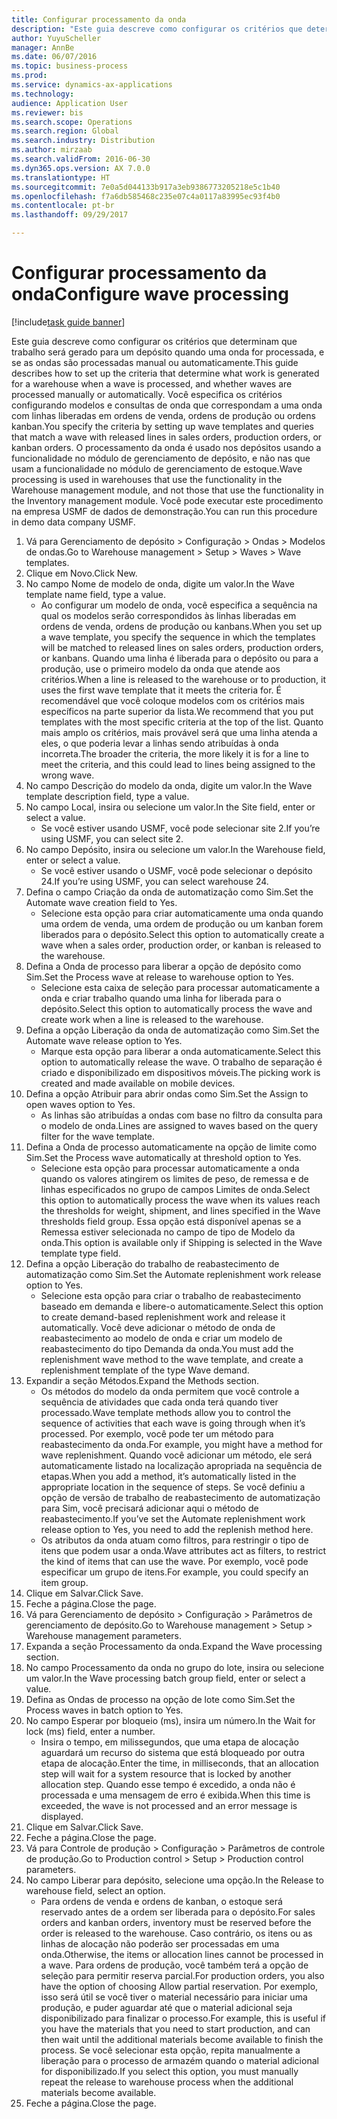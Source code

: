 ```yaml
--- 
title: Configurar processamento da onda
description: "Este guia descreve como configurar os critérios que determinam que trabalho será gerado para um depósito quando uma onda for processada, e se as ondas são processadas manual ou automaticamente."
author: YuyuScheller
manager: AnnBe
ms.date: 06/07/2016
ms.topic: business-process
ms.prod: 
ms.service: dynamics-ax-applications
ms.technology: 
audience: Application User
ms.reviewer: bis
ms.search.scope: Operations
ms.search.region: Global
ms.search.industry: Distribution
ms.author: mirzaab
ms.search.validFrom: 2016-06-30
ms.dyn365.ops.version: AX 7.0.0
ms.translationtype: HT
ms.sourcegitcommit: 7e0a5d044133b917a3eb9386773205218e5c1b40
ms.openlocfilehash: f7a6db585468c235e07c4a0117a83995ec93f4b0
ms.contentlocale: pt-br
ms.lasthandoff: 09/29/2017

---
```

# <a name="configure-wave-processing"></a><span data-ttu-id="340bb-103">Configurar processamento da onda</span><span class="sxs-lookup"><span data-stu-id="340bb-103">Configure wave processing</span></span>

[!include[task guide banner](../../includes/task-guide-banner.md)]

<span data-ttu-id="340bb-104">Este guia descreve como configurar os critérios que determinam que trabalho será gerado para um depósito quando uma onda for processada, e se as ondas são processadas manual ou automaticamente.</span><span class="sxs-lookup"><span data-stu-id="340bb-104">This guide describes how to set up the criteria that determine what work is generated for a warehouse when a wave is processed, and whether waves are processed manually or automatically.</span></span> <span data-ttu-id="340bb-105">Você especifica os critérios configurando modelos e consultas de onda que correspondam a uma onda com linhas liberadas em ordens de venda, ordens de produção ou ordens kanban.</span><span class="sxs-lookup"><span data-stu-id="340bb-105">You specify the criteria by setting up wave templates and queries that match a wave with released lines in sales orders, production orders, or kanban orders.</span></span> <span data-ttu-id="340bb-106">O processamento da onda é usado nos depósitos usando a funcionalidade no módulo de gerenciamento de depósito, e não nas que usam a funcionalidade no módulo de gerenciamento de estoque.</span><span class="sxs-lookup"><span data-stu-id="340bb-106">Wave processing is used in warehouses that use the functionality in the Warehouse management module, and not those that use the functionality in the Inventory management module.</span></span> <span data-ttu-id="340bb-107">Você pode executar este procedimento na empresa USMF de dados de demonstração.</span><span class="sxs-lookup"><span data-stu-id="340bb-107">You can run this procedure in demo data company USMF.</span></span>

1. <span data-ttu-id="340bb-108">Vá para Gerenciamento de depósito > Configuração > Ondas > Modelos de ondas.</span><span class="sxs-lookup"><span data-stu-id="340bb-108">Go to Warehouse management > Setup > Waves > Wave templates.</span></span>
2. <span data-ttu-id="340bb-109">Clique em Novo.</span><span class="sxs-lookup"><span data-stu-id="340bb-109">Click New.</span></span>
3. <span data-ttu-id="340bb-110">No campo Nome de modelo de onda, digite um valor.</span><span class="sxs-lookup"><span data-stu-id="340bb-110">In the Wave template name field, type a value.</span></span>
    * <span data-ttu-id="340bb-111">Ao configurar um modelo de onda, você especifica a sequência na qual os modelos serão correspondidos às linhas liberadas em ordens de venda, ordens de produção ou kanbans.</span><span class="sxs-lookup"><span data-stu-id="340bb-111">When you set up a wave template, you specify the sequence in which the templates will be matched to released lines on sales orders, production orders, or kanbans.</span></span> <span data-ttu-id="340bb-112">Quando uma linha é liberada para o depósito ou para a produção, use o primeiro modelo da onda que atende aos critérios.</span><span class="sxs-lookup"><span data-stu-id="340bb-112">When a line is released to the warehouse or to production, it uses the first wave template that it meets the criteria for.</span></span> <span data-ttu-id="340bb-113">É recomendável que você coloque modelos com os critérios mais específicos na parte superior da lista.</span><span class="sxs-lookup"><span data-stu-id="340bb-113">We recommend that you put templates with the most specific criteria at the top of the list.</span></span> <span data-ttu-id="340bb-114">Quanto mais amplo os critérios, mais provável será que uma linha atenda a eles, o que poderia levar a linhas sendo atribuídas à onda incorreta.</span><span class="sxs-lookup"><span data-stu-id="340bb-114">The broader the criteria, the more likely it is for a line to meet the criteria, and this could lead to lines being assigned to the wrong wave.</span></span>  
4. <span data-ttu-id="340bb-115">No campo Descrição do modelo da onda, digite um valor.</span><span class="sxs-lookup"><span data-stu-id="340bb-115">In the Wave template description field, type a value.</span></span>
5. <span data-ttu-id="340bb-116">No campo Local, insira ou selecione um valor.</span><span class="sxs-lookup"><span data-stu-id="340bb-116">In the Site field, enter or select a value.</span></span>
    * <span data-ttu-id="340bb-117">Se você estiver usando USMF, você pode selecionar site 2.</span><span class="sxs-lookup"><span data-stu-id="340bb-117">If you’re using USMF, you can select site 2.</span></span>  
6. <span data-ttu-id="340bb-118">No campo Depósito, insira ou selecione um valor.</span><span class="sxs-lookup"><span data-stu-id="340bb-118">In the Warehouse field, enter or select a value.</span></span>
    * <span data-ttu-id="340bb-119">Se você estiver usando o USMF, você pode selecionar o depósito 24.</span><span class="sxs-lookup"><span data-stu-id="340bb-119">If you’re using USMF, you can select warehouse 24.</span></span>  
7. <span data-ttu-id="340bb-120">Defina o campo Criação da onda de automatização como Sim.</span><span class="sxs-lookup"><span data-stu-id="340bb-120">Set the Automate wave creation field to Yes.</span></span>
    * <span data-ttu-id="340bb-121">Selecione esta opção para criar automaticamente uma onda quando uma ordem de venda, uma ordem de produção ou um kanban forem liberados para o depósito.</span><span class="sxs-lookup"><span data-stu-id="340bb-121">Select this option to automatically create a wave when a sales order, production order, or kanban is released to the warehouse.</span></span>  
8. <span data-ttu-id="340bb-122">Defina a Onda de processo para liberar a opção de depósito como Sim.</span><span class="sxs-lookup"><span data-stu-id="340bb-122">Set the Process wave at release to warehouse option to Yes.</span></span> 
    * <span data-ttu-id="340bb-123">Selecione esta caixa de seleção para processar automaticamente a onda e criar trabalho quando uma linha for liberada para o depósito.</span><span class="sxs-lookup"><span data-stu-id="340bb-123">Select this option to automatically process the wave and create work when a line is released to the warehouse.</span></span>  
9. <span data-ttu-id="340bb-124">Defina a opção Liberação da onda de automatização como Sim.</span><span class="sxs-lookup"><span data-stu-id="340bb-124">Set the Automate wave release option to Yes.</span></span> 
    * <span data-ttu-id="340bb-125">Marque esta opção para liberar a onda automaticamente.</span><span class="sxs-lookup"><span data-stu-id="340bb-125">Select this option to automatically release the wave.</span></span> <span data-ttu-id="340bb-126">O trabalho de separação é criado e disponibilizado em dispositivos móveis.</span><span class="sxs-lookup"><span data-stu-id="340bb-126">The picking work is created and made available on mobile devices.</span></span>  
10. <span data-ttu-id="340bb-127">Defina a opção Atribuir para abrir ondas como Sim.</span><span class="sxs-lookup"><span data-stu-id="340bb-127">Set the Assign to open waves option to Yes.</span></span> 
    * <span data-ttu-id="340bb-128">As linhas são atribuídas a ondas com base no filtro da consulta para o modelo de onda.</span><span class="sxs-lookup"><span data-stu-id="340bb-128">Lines are assigned to waves based on the query filter for the wave template.</span></span>  
11. <span data-ttu-id="340bb-129">Defina a Onda de processo automaticamente na opção de limite como Sim.</span><span class="sxs-lookup"><span data-stu-id="340bb-129">Set the Process wave automatically at threshold option to Yes.</span></span> 
    * <span data-ttu-id="340bb-130">Selecione esta opção para processar automaticamente a onda quando os valores atingirem os limites de peso, de remessa e de linhas especificados no grupo de campos Limites de onda.</span><span class="sxs-lookup"><span data-stu-id="340bb-130">Select this option to automatically process the wave when its values reach the thresholds for weight, shipment, and lines specified in the Wave thresholds field group.</span></span> <span data-ttu-id="340bb-131">Essa opção está disponível apenas se a Remessa estiver selecionada no campo de tipo de Modelo da onda.</span><span class="sxs-lookup"><span data-stu-id="340bb-131">This option is available only if Shipping is selected in the Wave template type field.</span></span>  
12. <span data-ttu-id="340bb-132">Defina a opção Liberação do trabalho de reabastecimento de automatização como Sim.</span><span class="sxs-lookup"><span data-stu-id="340bb-132">Set the Automate replenishment work release option to Yes.</span></span> 
    * <span data-ttu-id="340bb-133">Selecione esta opção para criar o trabalho de reabastecimento baseado em demanda e libere-o automaticamente.</span><span class="sxs-lookup"><span data-stu-id="340bb-133">Select this option to create demand-based replenishment work and release it automatically.</span></span> <span data-ttu-id="340bb-134">Você deve adicionar o método de onda de reabastecimento ao modelo de onda e criar um modelo de reabastecimento do tipo Demanda da onda.</span><span class="sxs-lookup"><span data-stu-id="340bb-134">You must add the replenishment wave method to the wave template, and create a replenishment template of the type Wave demand.</span></span>  
13. <span data-ttu-id="340bb-135">Expandir a seção Métodos.</span><span class="sxs-lookup"><span data-stu-id="340bb-135">Expand the Methods section.</span></span>
    * <span data-ttu-id="340bb-136">Os métodos do modelo da onda permitem que você controle a sequência de atividades que cada onda terá quando tiver processado.</span><span class="sxs-lookup"><span data-stu-id="340bb-136">Wave template methods allow you to control the sequence of activities that each wave is going through when it’s processed.</span></span> <span data-ttu-id="340bb-137">Por exemplo, você pode ter um método para reabastecimento da onda.</span><span class="sxs-lookup"><span data-stu-id="340bb-137">For example, you might have a method for wave replenishment.</span></span> <span data-ttu-id="340bb-138">Quando você adicionar um método, ele será automaticamente listado na localização apropriada na sequência de etapas.</span><span class="sxs-lookup"><span data-stu-id="340bb-138">When you add a method, it’s automatically listed in the appropriate location in the sequence of steps.</span></span> <span data-ttu-id="340bb-139">Se você definiu a opção de versão de trabalho de reabastecimento de automatização para Sim, você precisará adicionar aqui o método de reabastecimento.</span><span class="sxs-lookup"><span data-stu-id="340bb-139">If you’ve set the Automate replenishment work release option to Yes, you need to add the replenish method here.</span></span>  
    * <span data-ttu-id="340bb-140">Os atributos da onda atuam como filtros, para restringir o tipo de itens que podem usar a onda.</span><span class="sxs-lookup"><span data-stu-id="340bb-140">Wave attributes act as filters, to restrict the kind of items that can use the wave.</span></span> <span data-ttu-id="340bb-141">Por exemplo, você pode especificar um grupo de itens.</span><span class="sxs-lookup"><span data-stu-id="340bb-141">For example, you could specify an item group.</span></span>  
14. <span data-ttu-id="340bb-142">Clique em Salvar.</span><span class="sxs-lookup"><span data-stu-id="340bb-142">Click Save.</span></span>
15. <span data-ttu-id="340bb-143">Feche a página.</span><span class="sxs-lookup"><span data-stu-id="340bb-143">Close the page.</span></span>
16. <span data-ttu-id="340bb-144">Vá para Gerenciamento de depósito > Configuração > Parâmetros de gerenciamento de depósito.</span><span class="sxs-lookup"><span data-stu-id="340bb-144">Go to Warehouse management > Setup > Warehouse management parameters.</span></span>
17. <span data-ttu-id="340bb-145">Expanda a seção Processamento da onda.</span><span class="sxs-lookup"><span data-stu-id="340bb-145">Expand the Wave processing section.</span></span>
18. <span data-ttu-id="340bb-146">No campo Processamento da onda no grupo do lote, insira ou selecione um valor.</span><span class="sxs-lookup"><span data-stu-id="340bb-146">In the Wave processing batch group field, enter or select a value.</span></span>
19. <span data-ttu-id="340bb-147">Defina as Ondas de processo na opção de lote como Sim.</span><span class="sxs-lookup"><span data-stu-id="340bb-147">Set the Process waves in batch option to Yes.</span></span>
20. <span data-ttu-id="340bb-148">No campo Esperar por bloqueio (ms), insira um número.</span><span class="sxs-lookup"><span data-stu-id="340bb-148">In the Wait for lock (ms) field, enter a number.</span></span>
    * <span data-ttu-id="340bb-149">Insira o tempo, em milissegundos, que uma etapa de alocação aguardará um recurso do sistema que está bloqueado por outra etapa de alocação.</span><span class="sxs-lookup"><span data-stu-id="340bb-149">Enter the time, in milliseconds, that an allocation step will wait for a system resource that is locked by another allocation step.</span></span> <span data-ttu-id="340bb-150">Quando esse tempo é excedido, a onda não é processada e uma mensagem de erro é exibida.</span><span class="sxs-lookup"><span data-stu-id="340bb-150">When this time is exceeded, the wave is not processed and an error message is displayed.</span></span>  
21. <span data-ttu-id="340bb-151">Clique em Salvar.</span><span class="sxs-lookup"><span data-stu-id="340bb-151">Click Save.</span></span>
22. <span data-ttu-id="340bb-152">Feche a página.</span><span class="sxs-lookup"><span data-stu-id="340bb-152">Close the page.</span></span>
23. <span data-ttu-id="340bb-153">Vá para Controle de produção > Configuração > Parâmetros de controle de produção.</span><span class="sxs-lookup"><span data-stu-id="340bb-153">Go to Production control > Setup > Production control parameters.</span></span>
24. <span data-ttu-id="340bb-154">No campo Liberar para depósito, selecione uma opção.</span><span class="sxs-lookup"><span data-stu-id="340bb-154">In the Release to warehouse field, select an option.</span></span>
    * <span data-ttu-id="340bb-155">Para ordens de venda e ordens de kanban, o estoque será reservado antes de a ordem ser liberada para o depósito.</span><span class="sxs-lookup"><span data-stu-id="340bb-155">For sales orders and kanban orders, inventory must be reserved before the order is released to the warehouse.</span></span> <span data-ttu-id="340bb-156">Caso contrário, os itens ou as linhas de alocação não poderão ser processadas em uma onda.</span><span class="sxs-lookup"><span data-stu-id="340bb-156">Otherwise, the items or allocation lines cannot be processed in a wave.</span></span> <span data-ttu-id="340bb-157">Para ordens de produção, você também terá a opção de seleção para permitir reserva parcial.</span><span class="sxs-lookup"><span data-stu-id="340bb-157">For production orders, you also have the option of choosing Allow partial reservation.</span></span> <span data-ttu-id="340bb-158">Por exemplo, isso será útil se você tiver o material necessário para iniciar uma produção, e puder aguardar até que o material adicional seja disponibilizado para finalizar o processo.</span><span class="sxs-lookup"><span data-stu-id="340bb-158">For example, this is useful if you have the materials that you need to start production, and can then wait until the additional materials become available to finish the process.</span></span> <span data-ttu-id="340bb-159">Se você selecionar esta opção, repita manualmente a liberação para o processo de armazém quando o material adicional for disponibilizado.</span><span class="sxs-lookup"><span data-stu-id="340bb-159">If you select this option, you must manually repeat the release to warehouse process when the additional materials become available.</span></span>  
25. <span data-ttu-id="340bb-160">Feche a página.</span><span class="sxs-lookup"><span data-stu-id="340bb-160">Close the page.</span></span>


